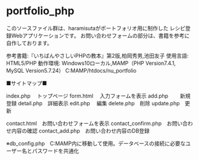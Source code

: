 # portfolio_php

このソースファイル群は、haramisutaがポートフォリオ用に制作した
レシピ登録Webアプリケーションです。
お問い合わせフォームの部分は、書籍を参考に自作しております。

参考書籍:『いちばんやさしいPHPの教本』第2版,柏岡秀男,池田友子
使用言語: HTML5/PHP
動作環境: Windows10ローカル,MAMP（PHP Version7.4.1, MySQL Version5.7.24）
C:MAMP/htdocs/nu_portfolio

■サイトマップ■

index.php 　トップページ
form.html　 入力フォームを表示
add.php 　　新規登録
detail.php　詳細表示
edit.php  　編集
delete.php　削除
update.php　更新

contact.html　お問い合わせフォームを表示
contact_confirm.php　お問い合わせ内容の確認
contact_add.php　お問い合わせ内容のDB登録

※db_config.php　C:MAMP内に移動して使用。データベースの接続に必要なユーザー名とパスワードを共通化
